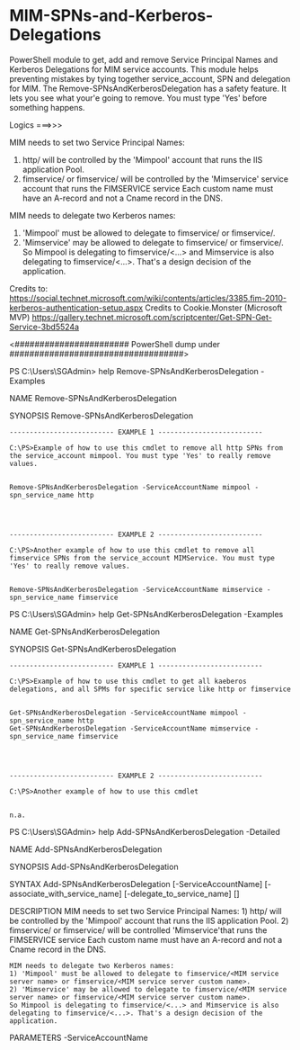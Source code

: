 # MIM-SPNs-and-Kerberos-Delegations
PowerShell module to get, add and remove Service Principal Names and Kerberos Delegations for MIM service accounts. This module helps preventing mistakes by tying together service_account, SPN and delegation for MIM. The Remove-SPNsAndKerberosDelegation has a safety feature. It lets you see what your'e going to remove. You must type 'Yes' before something happens.

Logics ===>>>

MIM needs to set two Service Principal Names:
1) http/<custom portal name> will be controlled by the 'Mimpool' account that runs the IIS application Pool.
 2) fimservice/<MIM service server name> or fimservice/<MIM service server custom name> will be controlled by the 'Mimservice' service account that runs the FIMSERVICE service
 Each custom name must have an A-record and not a Cname record in the DNS.
    
MIM needs to delegate two Kerberos names:
1) 'Mimpool' must be allowed to delegate to fimservice/<MIM service server name> or fimservice/<MIM service server custom name>. 
2) 'Mimservice' may be allowed to delegate to fimservice/<MIM service server name> or fimservice/<MIM service server custom name>. 
So Mimpool is delegating to fimservice/<...> and Mimservice is also delegating to fimservice/<...>. That's a design decision of the application.

Credits to: https://social.technet.microsoft.com/wiki/contents/articles/3385.fim-2010-kerberos-authentication-setup.aspx
Credits to Cookie.Monster (Microsoft MVP) https://gallery.technet.microsoft.com/scriptcenter/Get-SPN-Get-Service-3bd5524a

<####################### PowerShell dump under ###################################>

PS C:\Users\SGAdmin> help Remove-SPNsAndKerberosDelegation -Examples

NAME
    Remove-SPNsAndKerberosDelegation
    
SYNOPSIS
    Remove-SPNsAndKerberosDelegation
    
    -------------------------- EXAMPLE 1 --------------------------
    
    C:\PS>Example of how to use this cmdlet to remove all http SPNs from the service_account mimpool. You must type 'Yes' to really remove values.
    
    
    Remove-SPNsAndKerberosDelegation -ServiceAccountName mimpool -spn_service_name http
    
    
    
    
    -------------------------- EXAMPLE 2 --------------------------
    
    C:\PS>Another example of how to use this cmdlet to remove all fimservice SPNs from the service_account MIMService. You must type 'Yes' to really remove values.
    
    
    Remove-SPNsAndKerberosDelegation -ServiceAccountName mimservice -spn_service_name fimservice
    
    
    
    




PS C:\Users\SGAdmin> help Get-SPNsAndKerberosDelegation -Examples

NAME
    Get-SPNsAndKerberosDelegation
    
SYNOPSIS
    Get-SPNsAndKerberosDelegation
    
    -------------------------- EXAMPLE 1 --------------------------
    
    C:\PS>Example of how to use this cmdlet to get all kaeberos delegations, and all SPMs for specific service like http or fimservice
    
    
    Get-SPNsAndKerberosDelegation -ServiceAccountName mimpool -spn_service_name http
    Get-SPNsAndKerberosDelegation -ServiceAccountName mimservice -spn_service_name fimservice
    
    
    
    
    -------------------------- EXAMPLE 2 --------------------------
    
    C:\PS>Another example of how to use this cmdlet
    
    
    n.a.
    
    
    
    




PS C:\Users\SGAdmin> help Add-SPNsAndKerberosDelegation -Detailed

NAME
    Add-SPNsAndKerberosDelegation
    
SYNOPSIS
    Add-SPNsAndKerberosDelegation
    
    
SYNTAX
    Add-SPNsAndKerberosDelegation [-ServiceAccountName] <Object> [-associate_with_service_name] <Object> [-delegate_to_service_name] <Object> [<CommonParameters>]
    
    
DESCRIPTION
    MIM needs to set two Service Principal Names:
    1) http/<custom portal name> will be controlled by the 'Mimpool' account that runs the IIS application Pool.
    2) fimservice/<MIM service server name> or fimservice/<MIM service server custom name> will be controlled 'Mimservice'that runs the FIMSERVICE service
    Each custom name must have an A-record and not a Cname record in the DNS.
    
    MIM needs to delegate two Kerberos names:
    1) 'Mimpool' must be allowed to delegate to fimservice/<MIM service server name> or fimservice/<MIM service server custom name>. 
    2) 'Mimservice' may be allowed to delegate to fimservice/<MIM service server name> or fimservice/<MIM service server custom name>. 
    So Mimpool is delegating to fimservice/<...> and Mimservice is also delegating to fimservice/<...>. That's a design decision of the application.
    

PARAMETERS
    -ServiceAccountName <Object>
        
    -associate_with_service_name <Object>
        
    -delegate_to_service_name <Object>
        
    <CommonParameters>
        This cmdlet supports the common parameters: Verbose, Debug,
        ErrorAction, ErrorVariable, WarningAction, WarningVariable,
        OutBuffer, PipelineVariable, and OutVariable. For more information, see 
        about_CommonParameters (http://go.microsoft.com/fwlink/?LinkID=113216). 
    
    -------------------------- EXAMPLE 1 --------------------------
    
    C:\PS>Example of how to use this cmdlet to delegate SPNs in a three tier scenario with only one service server.
    
    Add-SPNsAndKerberosDelegation -ServiceAccountName mimpool -associate_with_service_name http/newmim.test.one -delegate_to_service_name fimservice/mimservicecli.test.one
    Add-SPNsAndKerberosDelegation -ServiceAccountName mimservice -associate_with_service_name fimservice/mimservicecli.test.one -delegate_to_service_name fimservice/mimservicecli.test.one
    
    
    
    
    -------------------------- EXAMPLE 2 --------------------------
    
    C:\PS>Another example of how to use this cmdlet in a three tier scenario where a custom dns name is used for the fimservice servers NLB.
    
    Add-SPNsAndKerberosDelegation -ServiceAccountName mimpool -associate_with_service_name http/newmim.test.one -delegate_to_service_name fimservice/mimservicenlb.test.one
    Add-SPNsAndKerberosDelegation -ServiceAccountName mimservice -associate_with_service_name fimservice/mimservicenlb.test.one -delegate_to_service_name fimservice/mimservicenlb.test.one
    
    
    
    
REMARKS
    To see the examples, type: "get-help Add-SPNsAndKerberosDelegation -examples".
    For more information, type: "get-help Add-SPNsAndKerberosDelegation -detailed".
    For technical information, type: "get-help Add-SPNsAndKerberosDelegation -full".




PS C:\Users\SGAdmin> Add-SPNsAndKerberosDelegation -ServiceAccountName mimpool -associate_with_service_name http/newmim.test.one -delegate_to_service_name fimservice/mimservicecli.test.one
Associating service_account:mimpool with service:http/newmim.test.one and allowing the same service_account Kerberos delegation to service:fimservice/mimservicecli.test.one.
Try:\> setspn /s http/newmim mimpool
Checking domain DC=test,DC=one

Registering ServicePrincipalNames for CN=MIMpool,OU=MIMAdministration,DC=test,DC=one
	http/newmim
Updated object
Try:\> setspn /s http/newmim.test.one mimpool
Checking domain DC=test,DC=one

Registering ServicePrincipalNames for CN=MIMpool,OU=MIMAdministration,DC=test,DC=one
	http/newmim.test.one
Updated object
SPNs of ServiceAccountName
Registered ServicePrincipalNames for CN=MIMpool,OU=MIMAdministration,DC=test,DC=one:
	http/newmim.test.one
	http/newmim
Try:\> Set-ADUser -Identity mimpool –add @{'msDS-AllowedToDelegateTo'=fimservice/mimservicecli}
Try:\> Set-ADUser -Identity mimpool –add @{'msDS-AllowedToDelegateTo'=fimservice/mimservicecli.test.one}
ServiceAccountName.msDS-AllowedToDelegateTo:
fimservice/mimservicecli.test.one
fimservice/mimservicecli
GARP good

PS C:\Users\SGAdmin> Get-SPNsAndKerberosDelegation -ServiceAccountName mimpool -spn_service_name http 

List mimpool.msDS-AllowedToDelegateTo:
fimservice/mimservicecli.test.one
fimservice/mimservicecli

List the current Service Principal Names of mimpool
http/newmim.test.one
http/newmim

PS C:\Users\SGAdmin> Add-SPNsAndKerberosDelegation -ServiceAccountName mimservice -associate_with_service_name fimservice/mimservicecli.test.one -delegate_to_service_name fimservice/mimservicecli.test.one 
Associating service_account:mimservice with service:fimservice/mimservicecli.test.one and allowing the same service_account Kerberos delegation to service:fimservice/mimservicecli.test.one.
Try:\> setspn /s fimservice/mimservicecli mimservice
Checking domain DC=test,DC=one

Registering ServicePrincipalNames for CN=MIMService,OU=MIMAdministration,DC=test,DC=one
	fimservice/mimservicecli
Updated object
Try:\> setspn /s fimservice/mimservicecli.test.one mimservice
Checking domain DC=test,DC=one

Registering ServicePrincipalNames for CN=MIMService,OU=MIMAdministration,DC=test,DC=one
	fimservice/mimservicecli.test.one
Updated object
SPNs of ServiceAccountName
Registered ServicePrincipalNames for CN=MIMService,OU=MIMAdministration,DC=test,DC=one:
	fimservice/mimservicecli.test.one
	fimservice/mimservicecli
Try:\> Set-ADUser -Identity mimservice –add @{'msDS-AllowedToDelegateTo'=fimservice/mimservicecli}
Try:\> Set-ADUser -Identity mimservice –add @{'msDS-AllowedToDelegateTo'=fimservice/mimservicecli.test.one}
ServiceAccountName.msDS-AllowedToDelegateTo:
fimservice/mimservicecli.test.one
fimservice/mimservicecli
GARP good

PS C:\Users\SGAdmin> Get-SPNsAndKerberosDelegation -ServiceAccountName mimservice -spn_service_name fimservice

List mimservice.msDS-AllowedToDelegateTo:
fimservice/mimservicecli.test.one
fimservice/mimservicecli

List the current Service Principal Names of mimservice
fimservice/mimservicecli.test.one
fimservice/mimservicecli

PS C:\Users\SGAdmin> 
